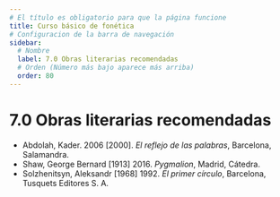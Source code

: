 ```yaml
---
# El título es obligatorio para que la página funcione
title: Curso básico de fonética
# Configuracion de la barra de navegación
sidebar:
  # Nombre
  label: 7.0 Obras literarias recomendadas
  # Orden (Número más bajo aparece más arriba)
  order: 80
---
```

# 7.0 Obras literarias recomendadas

- Abdolah, Kader. 2006 [2000]. *El reflejo de las palabras*, Barcelona, Salamandra.
- Shaw, George Bernard [1913] 2016. *Pygmalion*, Madrid, Cátedra.
- Solzhenitsyn, Aleksandr [1968] 1992. *El primer círculo*, Barcelona, Tusquets Editores S. A.


